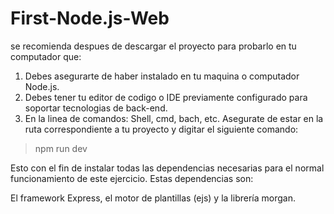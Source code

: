# First-Node.js-Web

se recomienda despues de descargar el proyecto para probarlo en tu computador que:

1. Debes asegurarte de haber instalado en tu maquina o computador Node.js.
2. Debes tener tu editor de codigo o IDE previamente configurado para soportar tecnologias de back-end.
3. En la linea de comandos: Shell, cmd, bach, etc. Asegurate de estar en la ruta correspondiente a
tu proyecto y digitar el siguiente comando:

> npm run dev

Esto con el fin de instalar todas las dependencias necesarias para el normal funcionamiento 
de este ejercicio. Estas dependencias son:

El framework Express, el motor de plantillas (ejs) y la librería morgan.


